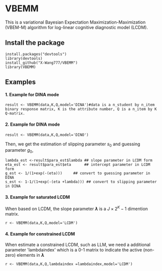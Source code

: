 VBEMM
===============

This is a variational Bayesian Expectation Maximization-Maximization (VBEM-M) algorithm for log-linear cognitive diagnostic model (LCDM).

Install the package
---------------

    install.packages("devtools")
    library(devtools)
    install_github("X-Wang777/VBEMM")
    library(VBEMM)

Examples
---------------

#### 1. Example for DINA mode

    result <- VBEMM(data,K,Q,model='DINA')#data is a n_student by n_item binary response matrix, K is the attribute number, Q is a n_item by K Q-matrix.

#### 2. Example for DINA mode

    result <- VBEMM(data,K,Q,model='DINO')

Then, we get the estimation of slipping parameter $s_0$ and guessing parameter $g_0$,

    lambda_est <-result$para_est$lambda ## slope parameter in LCDM form
    eta_est <- result$para_est$eta      ## intercept parameter in LCDM form
    g_est <- 1/(1+exp(-(eta)))     ## convert to guessing parameter in DINA
    s_est <- 1-1/(1+exp(-(eta +lambda))) ## convert to slipping parameter in DINA
        
#### 3. Example for saturated LCDM 

When based on LCDM, the slope parameter **$\lambda$** is a $J \times 2^K-1$ dimention matrix. 

    r <- VBEMM(data,K,Q,model='LCDM')

#### 4. Example for constrained LCDM 

When estimate a constrained LCDM, such as LLM, we need a additional parameter 'lambdaindex' which is a 0-1 matrix to indicate the active (non-zero) elements in **$\lambda$**

    r <- VBEMM(data,K,Q,lambdaindex =lambdaindex,model='LCDM')










